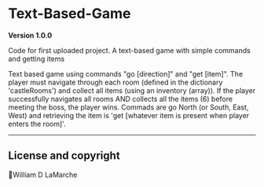 # Text-Based-Game

**Version 1.0.0**

Code for first uploaded project. A text-based game with simple commands and getting items

Text based game using commands "go [direction]" and "get [item]". The player must navigate through each room (defined in the dictionary 'castleRooms') and collect
all items (using an inventory (array)). If the player successfully navigates all rooms AND collects all the items (6) before meeting the boss, the player wins.
Commads are go North (or South, East, West) and retrieving the item is 'get [whatever item is present when player enters the room]'. 


---
## License and copyright
William D LaMarche
